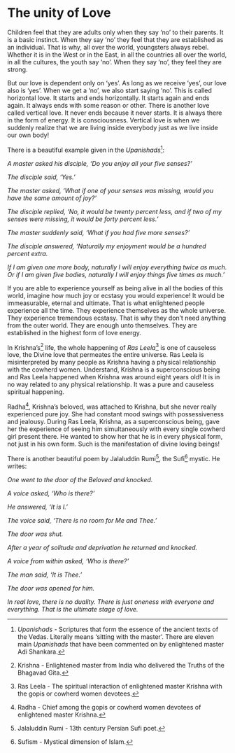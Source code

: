 # The unity of Love

Children feel that they are adults only when
they say ‘no’ to their parents. It is a basic
instinct. When they say ‘no’ they feel that
they are established as an individual. That
is why, all over the world, youngsters
always rebel. Whether it is in the West or
in the East, in all the countries all over the
world, in all the cultures, the youth say
‘no’. When they say ‘no’, they feel they are
strong.

But our love is dependent only on ‘yes’.
As long as we receive ‘yes’, our love also
is ‘yes’. When we get a ‘no’, we also start
saying ‘no’. This is called horizontal love.
It starts and ends horizontally. It starts
again and ends again. It always ends with
some reason or other. There is another love
called vertical love. It never ends because
it never starts. It is always there in the form
of energy. It is consciousness. Vertical love
is when we suddenly realize that we are
living inside everybody just as we live inside
our own body!

There is a beautiful example given in the
_Upanishads_[^1]:

_A master asked his disciple, ‘Do you
enjoy all your five senses?’_

_The disciple said, ‘Yes.’_

_The master asked, ‘What if one of your
senses was missing, would you have the
same amount of joy?’_

_The disciple replied, ‘No, it would be
twenty percent less, and if two of my
senses were missing, it would be forty
percent less.’_

_The master suddenly said,
‘What if you had five more senses?’_

_The disciple answered, ‘Naturally my
enjoyment would be a hundred percent
extra._

_If I am given one more body, naturally
I will enjoy everything twice as much.
Or if I am given five bodies, naturally I
will enjoy things five times as much.’_

If you are able to experience yourself as
being alive in all the bodies of this world,
imagine how much joy or ecstasy you
would experience! It would be
immeasurable, eternal and ultimate. That
is what enlightened people experience all
the time. They experience themselves as
the whole universe. They experience
tremendous ecstasy. That is why they don’t
need anything from the outer world. They
are enough unto themselves. They are
established in the highest form of love
energy.

In Krishna’s[^2] life, the whole happening of
_Ras Leela_[^3] is one of causeless love, the
Divine love that permeates the entire
universe. Ras Leela is misinterpreted by
many people as Krishna having a physical
relationship with the cowherd women.
Understand, Krishna is a superconscious
being and Ras Leela happened when
Krishna was around eight years old! It is
in no way related to any physical
relationship. It was a pure and causeless
spiritual happening.

Radha[^4], Krishna’s beloved, was attached
to Krishna, but she never really
experienced pure joy. She had constant
mood swings with possessiveness and
jealousy. During Ras Leela, Krishna, as a
superconscious being, gave her the
experience of seeing him simultaneously
with every single cowherd girl present
there. He wanted to show her that he is in
every physical form, not just in his own
form. Such is the manifestation of divine
loving beings!

There is another beautiful poem by
Jalaluddin Rumi[^5], the Sufi[^6]
mystic. He writes:

_One went to the door of the Beloved and
knocked._

_A voice asked, ‘Who is there?’_

_He answered, ‘It is I.’_

_The voice said, ‘There is no room for Me
and Thee.’_

_The door was shut._

_After a year of solitude and deprivation
he returned and knocked._

_A voice from within asked, ‘Who is there?’_

_The man said, ‘It is Thee.’_

_The door was opened for him._

_In real love, there is no duality. There is
just oneness with everyone and everything.
That is the ultimate stage of love._

[^1]: _Upanishads_ - Scriptures that form the essence of the ancient texts of the Vedas. Literally means ‘sitting with the
master’. There are eleven main _Upanishads_ that have been commented on by enlightened master Adi Shankara.
[^2]: Krishna - Enlightened master from India who delivered the Truths of the Bhagavad Gita.
[^3]: Ras Leela - The spiritual interaction of enlightened master Krishna with the gopis or cowherd women devotees.
[^4]: Radha - Chief among the gopis or cowherd women devotees of enlightened master Krishna.
[^5]: Jalaluddin Rumi - 13th century Persian Sufi poet.
[^6]: Sufism - Mystical dimension of Islam.

